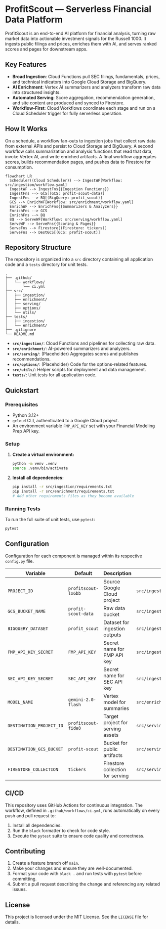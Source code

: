 # ProfitScout — Serverless Financial Data Platform

ProfitScout is an end-to-end AI platform for financial analysis, turning raw market data into actionable investment signals for the Russell 1000. It ingests public filings and prices, enriches them with AI, and serves ranked scores and pages for downstream apps.

## Key Features

- **Broad Ingestion**: Cloud Functions pull SEC filings, fundamentals, prices, and technical indicators into Google Cloud Storage and BigQuery.
- **AI Enrichment**: Vertex AI summarizers and analyzers transform raw data into structured insights.
- **Automated Serving**: Score aggregation, recommendation generation, and site content are produced and synced to Firestore.
- **Workflow-First**: Cloud Workflows coordinate each stage and run on a Cloud Scheduler trigger for fully serverless operation.

## How It Works

On a schedule, a workflow fan-outs to ingestion jobs that collect raw data from external APIs and persist to Cloud Storage and BigQuery. A second workflow calls summarization and analysis functions that read that data, invoke Vertex AI, and write enriched artifacts. A final workflow aggregates scores, builds recommendation pages, and pushes data to Firestore for consumption.

```mermaid
flowchart LR
  Scheduler((Cloud Scheduler)) --> IngestWF[Workflow: src/ingestion/workflow.yaml]
  IngestWF --> IngestFns{{Ingestion Functions}}
  IngestFns --> GCS[(GCS: profit-scout-data)]
  IngestFns --> BQ[(BigQuery: profit_scout)]
  GCS --> EnrichWF[Workflow: src/enrichment/workflow.yaml]
  EnrichWF --> EnrichFns{{Summarizers & Analyzers}}
  EnrichFns --> GCS
  EnrichFns --> BQ
  BQ --> ServeWF[Workflow: src/serving/workflow.yaml]
  ServeWF --> ServeFns{{Scoring & Pages}}
  ServeFns --> Firestore[(Firestore: tickers)]
  ServeFns --> DestGCS[(GCS: profit-scout)]
```

## Repository Structure

The repository is organized into a `src` directory containing all application code and a `tests` directory for unit tests.

```
.
├── .github/
│   └── workflows/
│       └── ci.yml
├── src/
│   ├── ingestion/
│   ├── enrichment/
│   ├── serving/
│   ├── options/
│   └── utils/
├── tests/
│   ├── ingestion/
│   └── enrichment/
├── .gitignore
└── README.md
```

- **`src/ingestion/`**: Cloud Functions and pipelines for collecting raw data.
- **`src/enrichment/`**: AI-powered summarizers and analyzers.
- **`src/serving/`**: (Placeholder) Aggregates scores and publishes recommendations.
- **`src/options/`**: (Placeholder) Code for the options-related features.
- **`src/utils/`**: Helper scripts for deployment and data management.
- **`tests/`**: Unit tests for all application code.

## Quickstart

### Prerequisites
- Python 3.12+
- `gcloud` CLI, authenticated to a Google Cloud project.
- An environment variable `FMP_API_KEY` set with your Financial Modeling Prep API key.

### Setup
1.  **Create a virtual environment:**
    ```bash
    python -m venv .venv
    source .venv/bin/activate
    ```

2.  **Install all dependencies:**
    ```bash
    pip install -r src/ingestion/requirements.txt
    pip install -r src/enrichment/requirements.txt
    # Add other requirements files as they become available
    ```

### Running Tests
To run the full suite of unit tests, use `pytest`:
```bash
pytest
```

## Configuration

Configuration for each component is managed within its respective `config.py` file.

| Variable                  | Default             | Description                               | Location                            |
| ------------------------- | ------------------- | ----------------------------------------- | ----------------------------------- |
| `PROJECT_ID`              | `profitscout-lx6bb` | Source Google Cloud project               | `src/ingestion/core/config.py`      |
| `GCS_BUCKET_NAME`         | `profit-scout-data` | Raw data bucket                           | `src/ingestion/core/config.py`      |
| `BIGQUERY_DATASET`        | `profit_scout`      | Dataset for ingestion outputs             | `src/ingestion/core/config.py`      |
| `FMP_API_KEY_SECRET`      | `FMP_API_KEY`       | Secret name for FMP API key               | `src/ingestion/core/config.py`      |
| `SEC_API_KEY_SECRET`      | `SEC_API_KEY`       | Secret name for SEC API key               | `src/ingestion/core/config.py`      |
| `MODEL_NAME`              | `gemini-2.0-flash`  | Vertex model for summaries                | `src/enrichment/core/config.py`     |
| `DESTINATION_PROJECT_ID`  | `profitscout-fida8` | Target project for serving assets         | `src/serving/core/config.py`        |
| `DESTINATION_GCS_BUCKET`  | `profit-scout`      | Bucket for public artifacts               | `src/serving/core/config.py`        |
| `FIRESTORE_COLLECTION`    | `tickers`           | Firestore collection for serving          | `src/serving/core/config.py`        |

## CI/CD
This repository uses GitHub Actions for continuous integration. The workflow, defined in `.github/workflows/ci.yml`, runs automatically on every push and pull request to:
1.  Install all dependencies.
2.  Run the `black` formatter to check for code style.
3.  Execute the `pytest` suite to ensure code quality and correctness.

## Contributing

1.  Create a feature branch off `main`.
2.  Make your changes and ensure they are well-documented.
3.  Format your code with `black .` and run tests with `pytest` before committing.
4.  Submit a pull request describing the change and referencing any related issues.

## License

This project is licensed under the MIT License. See the `LICENSE` file for details.
